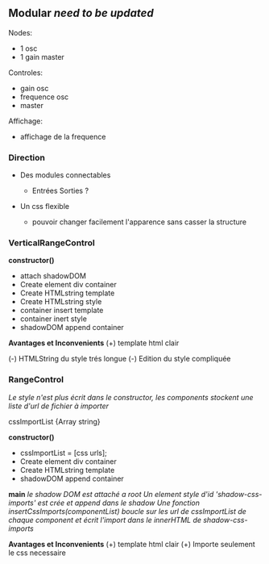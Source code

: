 ## Modular    *need to be updated*
Nodes:  
- 1 osc
- 1 gain master

Controles:
- gain osc
- frequence osc
- master

Affichage:
- affichage de la frequence

### Direction
- Des modules connectables
    - Entrées Sorties ?

- Un css flexible
    - pouvoir changer facilement l'apparence sans casser la structure

### VerticalRangeControl 
**constructor()**
- attach shadowDOM
- Create element div container
- Create HTMLstring template
- Create HTMLstring style
- container insert template
- container inert style
- shadowDOM append container

**Avantages et Inconvenients**
(+) template html clair

(-) HTMLString du style trés longue
(-) Edition du style compliquée

### RangeControl 
*Le style n'est plus écrit dans le constructor, les components stockent une liste d'url de fichier à importer*

cssImportList {Array string}

**constructor()**
- cssImportList = [css urls];
- Create element div container
- Create HTMLstring template
- shadowDOM append container

**main**
*le shadow DOM est attaché a root*
*Un element style d'id 'shadow-css-imports' est crée et append dans le shadow*
*Une fonction insertCssImports(componentList) boucle sur les url de cssImportList de chaque component et écrit l'import dans le innerHTML de shadow-css-imports*  

**Avantages et Inconvenients**
(+) template html clair
(+) Importe seulement le css necessaire

